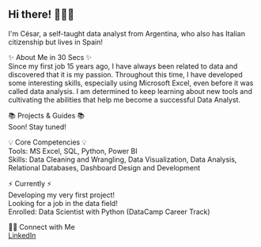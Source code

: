 ## Hi there! 🙋🏻‍♀️
I'm César, a self-taught data analyst from Argentina, who also has Italian citizenship but lives in Spain!</br>

✨ About Me in 30 Secs ✨</br>
Since my first job 15 years ago, I have always been related to data and discovered that it is my passion. Throughout this time, I have developed some interesting skills, especially using Microsoft Excel, even before it was called data analysis. I am determined to keep learning about new tools and cultivating the abilities that help me become a successful Data Analyst.</br>

📚 Projects & Guides 📚</br>
Soon! Stay tuned!</br>

💡 Core Competencies 💡</br>
Tools: MS Excel, SQL, Python, Power BI</br>
Skills: Data Cleaning and Wrangling, Data Visualization, Data Analysis, Relational Databases, Dashboard Design and Development</br>

⚡️ Currently ⚡️</br>
Developing my very first project!</br>
Looking for a job in the data field!</br>
Enrolled: Data Scientist with Python (DataCamp Career Track)</br>

🙌🏻 Connect with Me</br>
[LinkedIn](https://www.linkedin.com/in/cesar-hierrezuelo/)</br>

<!---
chierre/chierre is a ✨ special ✨ repository because its `README.md` (this file) appears on your GitHub profile.
You can click the Preview link to take a look at your changes.
--->
